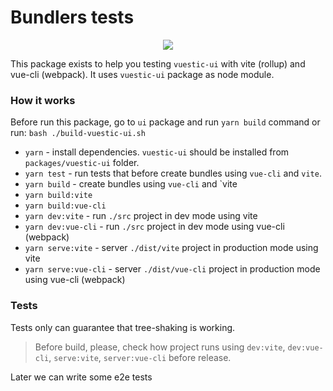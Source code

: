 # Bundlers tests

<p align="center"><img src="https://img.shields.io/github/package-json/v/epicmaxco/vuestic-ui?filename=packages%2Fbundlers-tests%2Fpackage.json&label=bundlers-tests"></p>

This package exists to help you testing `vuestic-ui` with vite (rollup) and vue-cli (webpack).
It uses `vuestic-ui` package as node module.

### How it works
Before run this package, go to `ui` package and run `yarn build` command or run:
`bash ./build-vuestic-ui.sh`

- `yarn` - install dependencies. `vuestic-ui` should be installed from `packages/vuestic-ui` folder.
- `yarn test` - run tests that before create bundles using `vue-cli` and `vite`.
- `yarn build` - create bundles using `vue-cli` and `vite
- `yarn build:vite`
- `yarn build:vue-cli`
- `yarn dev:vite` - run `./src` project in dev mode using vite
- `yarn dev:vue-cli` - run `./src` project in dev mode using vue-cli (webpack)
- `yarn serve:vite` - server `./dist/vite` project in production mode using vite
- `yarn serve:vue-cli` - server `./dist/vue-cli` project in production mode using vue-cli (webpack)

### Tests

Tests only can guarantee that tree-shaking is working.

> Before build, please, check how project runs using `dev:vite`, `dev:vue-cli`, `serve:vite`, `server:vue-cli` before release.

Later we can write some e2e tests